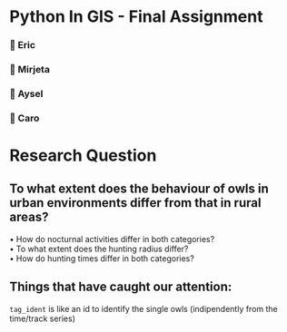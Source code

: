 # Python In GIS - Final Assignment

### 🦉 Eric
### 🦉 Mirjeta
### 🦉 Aysel
### 🦉 Caro

# Research Question

## To what extent does the behaviour of owls in urban environments differ from that in rural areas?   
• How do nocturnal activities differ in both categories?   
• To what extent does the hunting radius differ?   
• How do hunting times differ in both categories?   

## Things that have caught our attention:
`tag_ident` is like an id to identify the single owls (indipendently from the time/track series)
